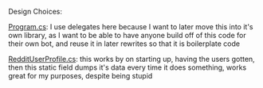 Design Choices:

[Program.cs](https://github.com/Mnemosyne-20/Mnemosyne-2.1/Mnemosyne2Reborn/Program.cs): I use delegates here because I want to later move this into it's own library, as I want to be able to have anyone build off of this code for their own bot, and reuse it in later rewrites so that it is boilerplate code

[RedditUserProfile.cs](https://github.com/Mnemosyne-20/Mnemosyne-2.1/Mnemosyne2Reborn/UserData/RedditUserProfile.cs): this works by on starting up, having the users gotten, then this static field dumps it's data every time it does something, works great for my purposes, despite being stupid